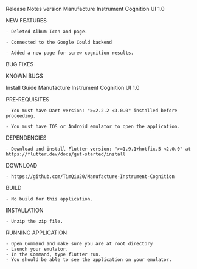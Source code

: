 Release Notes version Manufacture Instrument Cognition UI 1.0

NEW FEATURES

	- Deleted Album Icon and page.
	
	- Connected to the Google Could backend
	
	- Added a new page for screw cognition results.
	
BUG FIXES
	
KNOWN BUGS





Install Guide Manufacture Instrument Cognition UI 1.0

PRE-REQUISITES

	- You must have Dart version: ">=2.2.2 <3.0.0" installed before proceeding.
	
	- You must have IOS or Android emulator to open the application.
	
DEPENDENCIES

  	- Download and install Flutter version: ">=1.9.1+hotfix.5 <2.0.0" at https://flutter.dev/docs/get-started/install
  
DOWNLOAD

	- https://github.com/TimQiu20/Manufacture-Instrument-Cognition
	
BUILD

	- No build for this application.
	
INSTALLATION

	- Unzip the zip file.
	
RUNNING APPLICATION

	- Open Command and make sure you are at root directory
	- Launch your emulator.
	- In the Command, type flutter run.
	- You should be able to see the application on your emulator.
